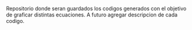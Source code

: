 Repositorio donde seran guardados los codigos generados con el objetivo de graficar distintas ecuaciones.
A futuro agregar descripcion de cada codigo.

